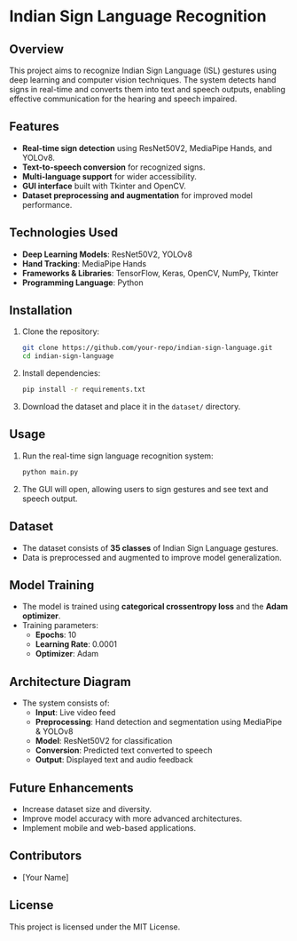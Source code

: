 # Indian Sign Language Recognition

## Overview
This project aims to recognize Indian Sign Language (ISL) gestures using deep learning and computer vision techniques. The system detects hand signs in real-time and converts them into text and speech outputs, enabling effective communication for the hearing and speech impaired.

## Features
- **Real-time sign detection** using ResNet50V2, MediaPipe Hands, and YOLOv8.
- **Text-to-speech conversion** for recognized signs.
- **Multi-language support** for wider accessibility.
- **GUI interface** built with Tkinter and OpenCV.
- **Dataset preprocessing and augmentation** for improved model performance.

## Technologies Used
- **Deep Learning Models**: ResNet50V2, YOLOv8
- **Hand Tracking**: MediaPipe Hands
- **Frameworks & Libraries**: TensorFlow, Keras, OpenCV, NumPy, Tkinter
- **Programming Language**: Python

## Installation
1. Clone the repository:
   ```sh
   git clone https://github.com/your-repo/indian-sign-language.git
   cd indian-sign-language
   ```
2. Install dependencies:
   ```sh
   pip install -r requirements.txt
   ```
3. Download the dataset and place it in the `dataset/` directory.

## Usage
1. Run the real-time sign language recognition system:
   ```sh
   python main.py
   ```
2. The GUI will open, allowing users to sign gestures and see text and speech output.

## Dataset
- The dataset consists of **35 classes** of Indian Sign Language gestures.
- Data is preprocessed and augmented to improve model generalization.

## Model Training
- The model is trained using **categorical crossentropy loss** and the **Adam optimizer**.
- Training parameters:
  - **Epochs**: 10
  - **Learning Rate**: 0.0001
  - **Optimizer**: Adam

## Architecture Diagram
- The system consists of:
  - **Input**: Live video feed
  - **Preprocessing**: Hand detection and segmentation using MediaPipe & YOLOv8
  - **Model**: ResNet50V2 for classification
  - **Conversion**: Predicted text converted to speech
  - **Output**: Displayed text and audio feedback

## Future Enhancements
- Increase dataset size and diversity.
- Improve model accuracy with more advanced architectures.
- Implement mobile and web-based applications.

## Contributors
- [Your Name]

## License
This project is licensed under the MIT License.

